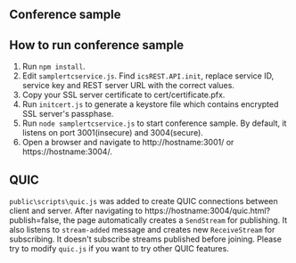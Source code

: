 Conference sample
----

## How to run conference sample

1. Run `npm install`.
2. Edit `samplertcservice.js`. Find `icsREST.API.init`, replace service ID, service key and REST server URL with the correct values.
3. Copy your SSL server certificate to cert/certificate.pfx.
4. Run `initcert.js` to generate a keystore file which contains encrypted SSL server's passphase.
5. Run `node samplertcservice.js` to start conference sample. By default, it listens on port 3001(insecure) and 3004(secure).
6. Open a browser and navigate to http://hostname:3001/ or https://hostname:3004/.

## QUIC

`public\scripts\quic.js` was added to create QUIC connections between client and server. After navigating to https://hostname:3004/quic.html?publish=false, the page automatically creates a `SendStream` for publishing. It also listens to `stream-added` message and creates new `ReceiveStream` for subscribing. It doesn't subscribe streams published before joining. Please try to modify `quic.js` if you want to try other QUIC features.